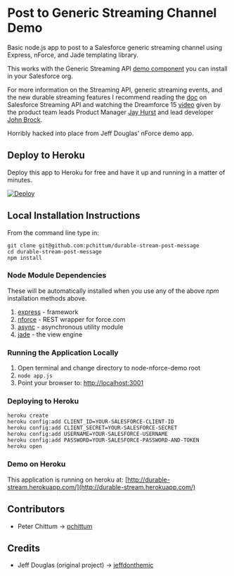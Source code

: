 # Post to Generic Streaming Channel Demo

Basic node.js app to post to a Salesforce generic streaming channel using Express, nForce, and Jade templating library.

This works with the Generic Streaming API [demo component](https://github.com/developerforce/SalesforceDurableGenericDemo) you can install in your Salesforce org.

For more information on the Streaming API, generic streaming events, and the new durable streaming features I recommend reading the [doc](https://developer.salesforce.com/docs/atlas.en-us.api_streaming.meta/api_streaming/) on Salesforce Streaming API and watching the Dreamforce 15 [video](http://salesforce.vidyard.com/watch/AR1zoCe8LIVTAcr29qIGmA) given by the product team leads Product Manager [Jay Hurst](https://twitter.com/extraidea) and lead developer [John Brock](https://twitter.com/_johnbrock).

Horribly hacked into place from Jeff Douglas' nForce demo app.

## Deploy to Heroku

Deploy this app to Heroku for free and have it up and running in a matter of minutes.

[![Deploy](https://www.herokucdn.com/deploy/button.png)](https://heroku.com/deploy?template=https://github.com/pchittum/durable-stream-post-message)

## Local Installation Instructions

From the command line type in:

```
git clone git@github.com:pchittum/durable-stream-post-message
cd durable-stream-post-message
npm install
```

### Node Module Dependencies

These will be automatically installed when you use any of the above *npm* installation methods above.

1. [express](http://expressjs.com/) - framework
2. [nforce](https://github.com/kevinohara80/nforce) - REST wrapper for force.com
3. [async](https://github.com/caolan/async/) - asynchronous utility module
4. [jade](http://jade-lang.com/) - the view engine

### Running the Application Locally

1. Open terminal and change directory to node-nforce-demo root
2. `node app.js`
3. Point your browser to: [http://localhost:3001](http://localhost:3001)

### Deploying to Heroku

```
heroku create
heroku config:add CLIENT_ID=YOUR-SALESFORCE-CLIENT-ID
heroku config:add CLIENT_SECRET=YOUR-SALESFORCE-SECRET
heroku config:add USERNAME=YOUR-SALESFORCE-USERNAME
heroku config:add PASSWORD=YOUR-SALESFORCE-PASSWORD-AND-TOKEN
heroku open
```

### Demo on Heroku

This application is running on heroku at: [http://durable-stream.herokuapp.com/](http://durable-stream.herokuapp.com/)

## Contributors
* Peter Chittum -> [pchittum](https://github.com/pchittum)

## Credits
* Jeff Douglas (original project) -> [jeffdonthemic](https://github.com/jeffdonthemic)
